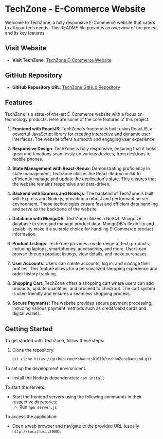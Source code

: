 # TechZone - E-Commerce Website

Welcome to TechZone, a fully responsive E-Commerce website that caters to all your tech needs. This README file provides an overview of the project and its key features.

## Visit Website

- **Visit TechZone**: [TechZone E-Commerce Website](http://melodious-bombolone-538c0d.netlify.app/)

## GitHub Repository

- **GitHub Repository URL**: [TechZone GitHub Repository](https://github.com/Kshaunish1010/technoZoneBackend)

## Features

TechZone is a state-of-the-art E-Commerce website with a focus on technology products. Here are some of the core features of this project:

1. **Frontend with ReactJS**: TechZone's frontend is built using ReactJS, a powerful JavaScript library for creating interactive and dynamic user interfaces. The website offers a smooth and engaging user experience.

2. **Responsive Design**: TechZone is fully responsive, ensuring that it looks great and functions seamlessly on various devices, from desktops to mobile phones.

3. **State Management with React-Redux**: Demonstrating proficiency in state management, TechZone utilizes the React-Redux toolkit to efficiently manage and update the application's state. This ensures that the website remains responsive and data-driven.

4. **Backend with Express and Node.js**: The backend of TechZone is built with Express and Node.js, providing a robust and performant server environment. These technologies ensure fast and efficient data handling and serve as the backbone of the website.

5. **Database with MongoDB**: TechZone utilizes a NoSQL MongoDB database to store and manage product data. MongoDB's flexibility and scalability make it a suitable choice for handling E-Commerce product information.

6. **Product Listings**: TechZone provides a wide range of tech products, including laptops, smartphones, accessories, and more. Users can browse through product listings, view details, and make purchases.

7. **User Accounts**: Users can create accounts, log in, and manage their profiles. This feature allows for a personalized shopping experience and order history tracking.

8. **Shopping Cart**: TechZone offers a shopping cart where users can add products, update quantities, and proceed to checkout. The cart system is user-friendly and ensures a seamless shopping process.

9. **Secure Payments**: The website provides secure payment processing, including various payment methods such as credit/debit cards and digital wallets.

## Getting Started

To get started with TechZone, follow these steps:

1. Clone the repository:
   ```bash
   git clone https://github.com/Kshaunish1010/technoZoneBackend.git
   
To set up the development environment:

* Install the Node.js dependencies: `npm install`

To start the servers:

* Start the frontend servers using the following commands in their respective directories:
    * Run:`npm server.js`

To access the application:

* Open a web browser and navigate to the provided URL (usually `http://localhost:3000`).
